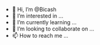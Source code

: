 - 👋 Hi, I’m @Bicash
- 👀 I’m interested in ...
- 🌱 I’m currently learning ...
- 💞️ I’m looking to collaborate on ...
- 📫 How to reach me ...

<!---
Bicash/Bicash is a ✨ special ✨ repository because its `README.md` (this file) appears on your GitHub profile.
You can click the Preview link to take a look at your changes.
--->
